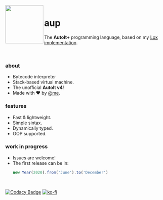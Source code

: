 <img align="left" src="https://github.com/wy3/aup/blob/stack_based/aup.png?raw=true" width="120px">

# aup
The **AutoIt+** programming language, based on my [Lox implementation](https://github.com/wy3/lox).

<br>

### about
- Bytecode interpreter
- Stack-based virtual machine.
- The unofficial **AutoIt v4**!
- Made with ❤ by [@me](https://github.com/nomi-san).

### features
- Fast & lightweight.
- Simple sintax.
- Dynamically typed.
- OOP supported.

### work in progress
- Issues are welcome!
- The first release can be in:
  ```js
  new Year(2020).from('June').to('December')
  ```
  
<br>

[![Codacy Badge](https://api.codacy.com/project/badge/Grade/d0c722a1ed1e41d6a97dce63c9122d40)](https://app.codacy.com/gh/autoitplus/aup?utm_source=github.com&utm_medium=referral&utm_content=autoitplus/aup&utm_campaign=Badge_Grade_Dashboard)
[![ko-fi](https://www.ko-fi.com/img/githubbutton_sm.svg)](https://ko-fi.com/L3L6W74V)
